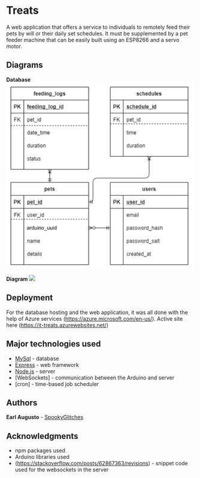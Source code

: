 # Treats

A web application that offers a service to individuals to remotely feed their pets by will or their daily set schedules. It must be supplemented by a pet feeder machine that can be easily built using an ESP8266 and a servo motor. 

## Diagrams

**Database** 
    ![](others/db_design.png)

**Diagram**
    ![](others/ard_diaram.png)


## Deployment

For the database hosting and the web application, it was all done with the help of Azure services (https://azure.microsoft.com/en-us/).
Active site here (https://it-treats.azurewebsites.net/)

## Major technologies used

* [MySql](https://www.mysql.com/) - database
* [Express](https://expressjs.com/) - web framework
* [Node.js](https://nodejs.org/en/) - server
* [WebSockets] - communication between the Arduino and server
* [cron] - time-based job scheduler 

## Authors

**Earl Augusto**  - [SpookyGlitches](https://github.com/SpookyGlitches)

## Acknowledgments

* npm packages used
* Arduino libraries used
* (https://stackoverflow.com/posts/62867363/revisions) - snippet code used for the websockets in the server